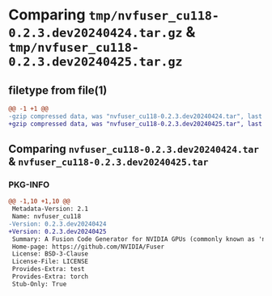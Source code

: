 # Comparing `tmp/nvfuser_cu118-0.2.3.dev20240424.tar.gz` & `tmp/nvfuser_cu118-0.2.3.dev20240425.tar.gz`

## filetype from file(1)

```diff
@@ -1 +1 @@
-gzip compressed data, was "nvfuser_cu118-0.2.3.dev20240424.tar", last modified: Mon Apr  5 07:00:00 1993, max compression
+gzip compressed data, was "nvfuser_cu118-0.2.3.dev20240425.tar", last modified: Mon Apr  5 07:00:00 1993, max compression
```

## Comparing `nvfuser_cu118-0.2.3.dev20240424.tar` & `nvfuser_cu118-0.2.3.dev20240425.tar`

### PKG-INFO

```diff
@@ -1,10 +1,10 @@
 Metadata-Version: 2.1
 Name: nvfuser_cu118
-Version: 0.2.3.dev20240424
+Version: 0.2.3.dev20240425
 Summary: A Fusion Code Generator for NVIDIA GPUs (commonly known as 'nvFuser')
 Home-page: https://github.com/NVIDIA/Fuser
 License: BSD-3-Clause
 License-File: LICENSE
 Provides-Extra: test
 Provides-Extra: torch
 Stub-Only: True
```

